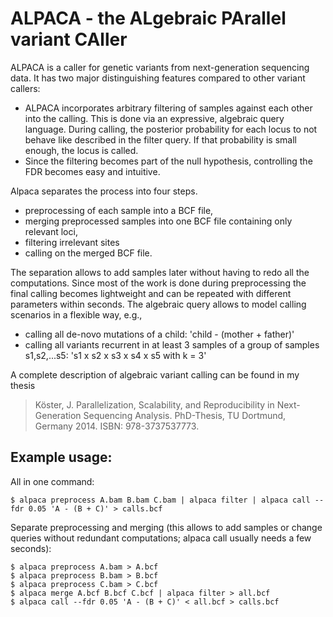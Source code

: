 # ALPACA - the ALgebraic PArallel variant CAller
ALPACA is a caller for genetic variants from next-generation sequencing data.
It has two major distinguishing features compared to other variant callers:

* ALPACA incorporates arbitrary filtering of samples against each other into the calling. This is done via an expressive, algebraic query language. During calling, the posterior probability for each locus to not behave like described in the filter query. If that probability is small enough, the locus is called.
* Since the filtering becomes part of the null hypothesis, controlling the FDR becomes easy and intuitive.

Alpaca separates the process into four steps.

* preprocessing of each sample into a BCF file,
* merging preprocessed samples into one BCF file containing only relevant loci,
* filtering irrelevant sites
* calling on the merged BCF file.

The separation allows to add samples later without having to redo all the computations. Since most of the work is done during preprocessing the final calling becomes lightweight and can be repeated with different parameters within seconds.
The algebraic query allows to model calling scenarios in a flexible way, e.g.,

* calling all de-novo mutations of a child: 'child - (mother + father)'
* calling all variants recurrent in at least 3 samples of a group of samples s1,s2,...s5: 's1 x s2 x s3 x s4 x s5 with k = 3'

A complete description of algebraic variant calling can be found in my thesis

> Köster, J. Parallelization, Scalability, and Reproducibility in Next-Generation Sequencing Analysis. PhD-Thesis, TU Dortmund, Germany 2014. ISBN: 978-3737537773.

## Example usage:

All in one command:

    $ alpaca preprocess A.bam B.bam C.bam | alpaca filter | alpaca call --fdr 0.05 'A - (B + C)' > calls.bcf

Separate preprocessing and merging (this allows to add samples or change queries without redundant computations; alpaca call usually needs a few seconds):

    $ alpaca preprocess A.bam > A.bcf
    $ alpaca preprocess B.bam > B.bcf
    $ alpaca preprocess C.bam > C.bcf
    $ alpaca merge A.bcf B.bcf C.bcf | alpaca filter > all.bcf
    $ alpaca call --fdr 0.05 'A - (B + C)' < all.bcf > calls.bcf
